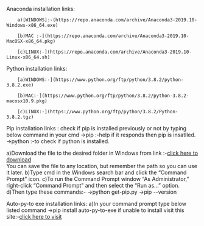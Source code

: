 Anaconda installation links:

        a)[WINDOWS]:-(https://repo.anaconda.com/archive/Anaconda3-2019.10-Windows-x86_64.exe)
        
        [b)MAC :-](https://repo.anaconda.com/archive/Anaconda3-2019.10-MacOSX-x86_64.pkg)
        
        [c)LINUX:-](https://repo.anaconda.com/archive/Anaconda3-2019.10-Linux-x86_64.sh)

Python installation links:
        
        [a)WINDOWS:-](https://www.python.org/ftp/python/3.8.2/python-3.8.2.exe)
            
        [b)MAC:-](https://www.python.org/ftp/python/3.8.2/python-3.8.2-macosx10.9.pkg)
             
        [c)LINUX:-](https://www.python.org/ftp/python/3.8.2/Python-3.8.2.tgz)
             

Pip installation links :
    check if pip is installed previously or not by typing below command in your cmd
    ->pip :-help if it responds then pip is insatlled.
    ->python  :-to check if python is installed.
    
  a)Download the file to the desired folder in Windows from link :-[click here to download](https://bootstrap.pypa.io/get-pip.py)   
    You can save the file to any location, 
    but remember the path so you can use it later.
  b)Type cmd in the Windows search bar and click the “Command Prompt” icon.
  c)To run the Command Prompt window “As Administrator,” right-click “Command Prompt” and then select the “Run as…” option.
  d)Then type these commands:-
   ->python get-pip.py
   ->pip --version   

Auto-py-to exe installation links:
a)In your command prompt type below listed command 
 ->pip install auto-py-to-exe
if unable to install visit this site:-[click here to visit](https://pypi.org/project/auto-py-to-exe/)
